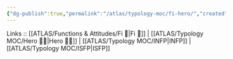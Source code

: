 ```yaml
---
{"dg-publish":true,"permalink":"/atlas/typology-moc/fi-hero/","created":"2023-01-05T12:01:29.453+01:00","updated":"2023-02-26T16:45:13.401+01:00"}
---
```


Links :: [[ATLAS/Functions & Attitudes/Fi 🔱\|Fi 🔱]] | [[ATLAS/Typology MOC/Hero 🦸‍♂️\|Hero 🦸‍♂️]] | [[ATLAS/Typology MOC/INFP\|INFP]] | [[ATLAS/Typology MOC/ISFP\|ISFP]]


